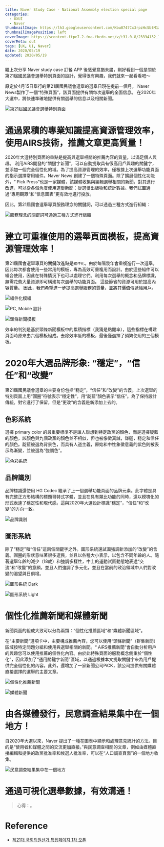 ```yaml
---
title: Naver Study Case - National Assembly election special page
categories:
  - UXUI
  - Naver
thumbnailImage: https://lh3.googleusercontent.com/Kbu0747Cx3rpzHcSbtM1zDriGFG74zVbtkPmVnOKpmLCS59l7IuKD5M3MKbaq_nEaZM
thumbnailImagePosition: left
coverImage: https://scontent.ftpe7-2.fna.fbcdn.net/v/t31.0-8/23334132_1176106459189674_1239481400149826057_o.png?_nc_cat=111&_nc_sid=6e5ad9&_nc_ohc=kCux1p2xeGoAX8klr-t&_nc_ht=scontent.ftpe7-2.fna&oh=513d1104549da6cc9be7b37179371911&oe=5EC05781
coverMeta: out
tags: [UX, UI, Naver]
date: 2020/05/19
updated: 2020/05/19
---
```


繼上次分享 Naver study case 訂餐 APP 後感覺意猶未盡，剛好看到一個是關於第21屆國民議會選舉特別頁面的設計，覺得很有興趣，我們就來一起看看吧～

<!--more-->

原定於4月15日舉行的第21屆國民議會選舉的選舉日現在提前一個月。
Naver News製作了一個“特殊頁面”，該頁面提供有關每次選舉的全面信息。
在2020年大選中，將快速準確地提供有關選舉的信息以及相關新聞。 

![第21屆國民議會選舉特別頁面](https://lh3.googleusercontent.com/gHll-6CMUZTF8E2Oe7feyDPlcuV9hHkS1UOCY-_Mj6XZgjh3bvsm65VqR07kyJfzn7WD_em_64tR4opuZNVv0j16jfDpe1MF3dAerQKNtXCu5xB58ToH3OTEL26fcD6niW9BMvyE_RP2NOAkJ168t-X-pI7kgGXsHPDaPE4iEClkw9BOgLLyTVkzgXhIv8_udSRz_SdQx-35ID6S_K0YfC0c_0TcIPnj1YE1LRm609KGiGhao7CaNzn2lN98CVb7qsBojMPe2Yev1hQjdgeY1boGRslYUwmQGlOEAGpFWTpF6GiMme1_kd8D12db158rxBZKoZe5EJL18p1363mxhjPfA5ZUbyLFAD6snftrkYhSzKwF8R2dVVppPgOEmmBL4a3TckLtEQhMI1MGOA5sb0_n_D_RCZsUZ0vCgg6Xf81bRyhQnS7T9y3BqxUEUXheaiMgr2-TC4yxPdkc2mzxFg-GQIDhEsPXhexq7blbDEeGqpgo9qZdu9ECL8IkzcxVH4jTcUQpbDdZADsnrPIOUk00IWoEqCWyFCUn6OFl8UkNlbT3BZWp9H7vphl1CYNMs3UvRNiF9IAf7vsFeoUo7J8cmhnPvRZI-50Y5jCKBEIzKAKVwm3N_juiQlyxzRS1vM2UyRz5EQ4DU2QALRVPQVeQb_Y-CK1B6L_AzHJuc9xN7yQypD2s6FrPau0kT8gpMC_WNE1HJSOhQpos7xuYke8OZsXJgO3usynY_BNaUM43xKzZqtrZd1gG=w966-h1078-no)

# 通過累積的專業知識提高資源管理效率，使用AIRS技術，推薦文章更高質量！ 

2020年大選特別頁面的重點是提高與選舉相關的推薦內容的質量，以滿足個人興趣。 利用AiRS開發的“關鍵字新聞”，可以自動提取具有很高用戶興趣的關鍵字，並添加一個完全個性化的域。為了提高資源管理的效率，僅根據上次選舉功能頁面的指示選擇常用組件。Naver News 創建了一個特殊頁面。除了擴展個性化功能外，“ Pick Press”也是一家媒體，該媒體收集與編輯選舉相關的新聞，對其進行改進，可以從各個角度使用選舉新聞：從選舉出版物和統計數據。我們試圖通過“專用觀眾”和“信息圖表”更有效地進行投放。  

因此，第21屆國會選舉專頁服務理念的關鍵詞，可以通過三種方式進行組織：

![服務理念的關鍵詞可通過三種方式進行組織](https://lh3.googleusercontent.com/zJpBnTEaW-a1pDmU64QNHOcAyEVwfT5vp95LB1a0PCBrElQUW0i0MuFjzsrRI_CjJPxfm873ofN-g8OTBsucRh-AaYJC0NnltAKjdYCV6pjElun7VeRKT6QzTB58XdmSFeOOGz01BQipGD8fk0Xvp-MdJf2te7dnPJSWH8StyF6pX6R5yEgouInJHCPRCvn9U5BdrO9jVnXHwX1pcoMU9BmKDax0zGH2AXhTwbM0Qn9aSUWT8U9dETyebXRyppLKvYGUPY881E4mJtBfSwsl0B0TtC4rdQAWJ7OYuxTsVk3Dy5v45SQojqe97WXSEidL46Se2TEDbhBFenlosOOvItZmGPVfpceheV3T4i1vFTC5PubsYJknLCtyEpK50b6y2ld5EaaOfj98isZpyf3dEmFURXj2kYgcZ-2a-IKQv0UlrdcdQe2697Da_YzraQXf2TaKGlJenI9TVwCdXmw3-G4_a8cprwBkLKVDsvKSmkcbEli0-NBqIXmjAMr7LrW5Iwe0h8h_lV9mU_D7RjX0eQSy1fRjzmBpK0iyl4TyC9TlsJMQ-COf-nj_0AMhGXMKv77wn3oIcGhhSH0LC910Qy0CRyQEuQiMtt4LL3T6_6VR4ZR6oc8J35Ze61rqVZhdZd4HZRJ0LzkFztfGdNgVQ1pLCTIHnxY7Dw0_wxav2S421719zA1lV_Wg1I-30ojPp-sgZXehdfda8KEREA0GE6fB3I-ns5Au9CgF7wN0Foz3INLtHyO_YkfQ=w966-h451-no)

# 建立可重複使用的選舉頁面模板，提高資源管理效率！

第21屆國會選舉專頁的關鍵改進點是`組件化`。由於每隔幾年會重複進行一次選舉，因此每次都會使用一些常用的模板，專為高效可重複用而設計。由於這些組件可以組合使用，因此在特殊情況下也可以處理它們。利用每次選舉的概念和品牌標識，無需花費大量資源即可構建每次選舉的功能頁面。 這些節省的資源可用於提高內容質量。 因此，我們希望進一步提高選舉服務的質量，並將其價值傳遞給用戶。

![組件化模組](https://lh3.googleusercontent.com/FjSEajlmRI0IjzQwBMUR5zooRMiUQSIqeVSHyfpDRm_tlIxF4FFHcdD82mC9fZ7hhx5jcaoHnIsCCxJu1u-UEe9rDV70CIpEOH8PtzM62LpXAhiMmslsYvqDbLEz2IiD2H4KfTfLExY9fLdqftebKN1r9nm1VwQboMQF_St1fU6a8aHQzZG6uzM3ePAj5mIgkrdMpuPhU_CRKJ9eoD8rxLknrDD2c2-_txIH1W8xqkw3yCgaODkLw3Uf1ze5lQl0YRGPpqeovQ_eIZH3NeKWaT5o4uRVzSJBpUjC09LGaBwzim4mDEQ6sycKKoI71HqQIc0dxu1BiHY2LjJ6V9AEEO9g-lWcAHepmgLkPgmegS2UFsioNF01Q9BXJrCWbe9LyHPfGXa3crhDuhELsUpuyEZlg5P5Wn4EifyZN0gPoeOYTflnt6KeTU7w3pAAsxnnW-C7t8EVPm-drr22U-5ptN77JKZ6nKwtV7PcyXf8qtET3eZ5b7sXe0OjBuhuWtBAxMHw-YX0RSGyXfFBnM_3PuIDQ-GZKoMA7rHy0ECCdiQlfq2I25mDVH2AlovaZ3sLIa3HJh29p17hB9Vgcx2llPdWupnb9u1YNR15QhYYcDgl2XgNwNBl-Q1fGrAhGdTHD4Uol2KJAk4a4V87kBruyErJLl4zu6cQIlFgHBzsuJkgIcW3tY6Gk2uy110nUK5kNuPBrHaf1gPMFsJZq31V6VltfKedXw6TueOzwpMw5qE7say5uEOdE6LO=w966-h566-no)

![PC, Mobile 設計](https://lh3.googleusercontent.com/BFhl4KF04dslmVH-2z-2ohDdBLBlp3Yj6sr4R69KI1HnZkWESXMlohSoGVTEcbigpRH4mvAl7lR5R1mry-Y_-ZovJlvwdq41L0RuJmuKUneM_fiL8OeX34g9h_L6Pgbsnjo4oBE7IJ6wER3twGc4kWIm8YwVFXKSsjli0jr9iYf-hyozLH9foW2yD5VknLSMxAoAmZjPMgyY-G4jGoZsiGb92DY1-L_Ii9Ac6xqJp-AV4cR6g3IZ8gQSJpmRDAOlwFWZHYgJoK2n5tX07fDLzFWGDvYzRUA8GH36T1XNGMhm99ucu1_xzqLntKOqTqMzbXbo8LhBlWXWqmG3OqZexAU-RdKP_6-vaozbX5mieWg2ETNTTAIoCe6OaoroHYF7iiTjgeBWVS0tmDBNprT_8dHJBXgS2Ld5dO4MSjYqq8a8N33kBNko-W29t8zHXzdYxuQt7wfeJYeVUBqqAsagJAepQwAn4TmFSYFUct0e8wstosD5j7d6PX3ryeMiB0_pD4oKRX9xh5bBY0wbm8XQtQYo-R6_kluiPb3yli2nbT9MKds64vGPamLkriBruWIG7WXpW4nhAg-8hkB5aWOoiWKUgYQRuBuuiBR7p38fM4FfFP6mZl5hk6iF51UV576YiLSnO_MnEA6fWIC8cwoKmBdsLsM3gboiwdLodtWYdpPvc2jaSfyB5gbGc75Rh1-BWcPBL5c5y_XWPfjsovBgCyzVE_JYn_gkkCrp-EC8_ZhBGSFzs0Nm139T=w966-h1129-no)

![頭條新聞模板](https://lh3.googleusercontent.com/0IWJhj4Xfw7odRDnDDYdNqN3-E-VvvDkZnn5UgSfKc7DfSLpJ8e99EzdIyvhHHFXmGKzFL6zftXeZcjEs3T6W0I9lOyg2doZqaONhjjyf98KqTY8tRrPGbyn7xZ7ce7iD_EFaex1DaT44Yiw5sjCD-md3titMr6GA4vpTE-pyr5I6CAMobClLcSnFq2wsW7oKtFnsLEuXbSFmjFJbPN3ySRQYfnLjs5iQX6MvXdDS1HQZgd0qNp5ZrvXPSGuncDLfRXU3xwyb82qfBfyky-mSyx46daClqK7YJpHBaotCzMZzlSCtRlnY79IfYWup4TJvHDM6J9diOTV5v1Rsj8A6CnXIIF5_YRn4zRsT99E_vCs8pMjYQzVCCVLUH4Wj9ju3QvZ_BGdHn2Xh6nTSm9lyf0eJpqR9VvssGcuUPCpzS_Wb0-s-H36-cm45_HfesLcgbkfehNrBJjcvOEJ2MqAg-eJX2CI55PJSp_b2Bku1ejL_4IL9C_ISqmnevWZFmnP5Kv3EY4yG-ZFWaMoCadosg2G5xMNh1qCkH_Mi70tnRjgPlRDJfLs2FAyu180E890-hisWv-GUjd2ZFJJPShKCvIOi67W3jvlXqq3weoSrCMfOU2oIstr1O6Zpt1aL5xzhlvEDbJBdUsw3iCiku2NKf4TR0HtriREXAzOB-v5BvrPxmHgFdndUvsopj3qSsFpB4yaocWx04UklNZABo2wkrG6t7KUkPvIpLCt83pkQt91A4HMNiC7_gwC=w966-h548-no)

效率的判別是基於頭條新聞模板中的累積指標（我猜是點閱率），這些指標在構建頁面時原來由六個模板組成。去除效率低的模板，最後僅選擇了頻繁使用的三個模板。

# 2020年大選品牌形象: “穩定”，“信任”和“改變”

第21屆國民議會選舉的主要身份包括“穩定”，“信任”和“改變”的含義。上次選舉的特別頁面上用“圓圈”符號表示“穩定性”，用“靛藍”顏色表示“信任”。為了保持設計傳統，對它進行了保留，但是“更改”的含義是新添加上去的。

## 色彩系統

選擇 primary color 的最重要標準不是讓人聯想到特定政黨的顏色，而是選擇靛藍的顏色，該顏色與九個政黨的顏色並不相似，但也被像徵真誠，謙遜，穩定和信任的顏色。靛藍被選為背景色，而具有人道主義，原始和中性象徵意義的紫色則被表示為漸變，並被選為“強調色”。

![色彩系統](https://lh3.googleusercontent.com/nUpf_i61hCuxXrilYf955BRrSBTp7N3teJWca78DaERi43YmtgmFA31_dCcQEcHo6aSISQ0U_qowcP_Oq_W9kI03kEd8eDvBRcFWuiLnrpKFEWpDt05FwjKG2X3_BllBkA8atbHn-YMQdn22qsMBimI25erdTozTLw5fganhmQWOBzZG-R2V37pgtX2Ebc00A2g2FB1e243dBcs0VKIWfnTjqa-Tmq1LZFEuPO3fsjdDkahORQuWQGOyie64MVATOO77_uEF8-DNpY60GvbwB1G-iqA52VZlLZ9xIXagk_-2y6AMbi0qLqD7VOjrz1b2tppimp-_o-t3VFxhbOh4EIPjOtLazYqLWSto4BY5p3gE-5avEfLcLwwlzat7s9Ql4QgZJ8L-qsShs34wxBrd9U9-hIq-289b8-QAiR92iu0APu4nW0YH4_mxtbiRGT-1HsfdmDZHzfX-mvfzukgOKx-0xkxi0m9SU0Ci3wPYdqkq96pjNx8RgQUGsR8ikx0cf_GDXzL48xefJ2Ftimt_OtF6UQPaqmalrqTZNbhJMzHpdPhnp09m6fsLtTkAzwEhQaALfKzPtqOThXqzGH1UcRZcJuECWEfTVUTT2QEAFJJAlAx2CWtkIkyT_A_-rlycvo4FbuFEuuDc3A0BSlp15o2ema8dj8v5SaYsj7YYbADd_4iMty4o0JbA9l3gYO4or9RtI7IQhxbcokm0U5tAC5d38RM3HuRRtQtw7AFRy_gP2zO4zrfZ13Ho=w966-h316-no)

## 品牌識別

品牌標識還使用 HG Codec 繼承了上一個選舉功能頁面的品牌元素。此字體是具有完整正方形結構的標題哥特式字體，並且在具有類比功能的同時，還以模塊化的形式表達了穩定性和現代感。這與2020年大選設計標識“穩定”，“信任”和“改變”的方向一致。

![品牌識別](https://lh3.googleusercontent.com/eWiy3envwtGn9XU5ZhsO3nRev3e8BBK_v0omWv5hgZIfuQtel-tx08L3V4JXPurF74S1zYJUIMFp7W9sXri0fTpvI7C_j-j-7886qYERhLEILNNr9GyecoDw_LQRZF8yo45m8u_m0D3qR4HEoyCQqHqfRCVwil7Ly7M6UKpLbTVkor4TJ_Qa1VX2UEoDltxzWwg82034QtN28-EHzziKdo0RSJhaRRphfhRskw7T6QBhztaoANY5INUWJOTbKKkOzQFbab4sGBjzycNptrPufQLWD8H3EFbZG1sQhB2kJ-vYdqfixgsD05MAHJIZrU0BpYRFVPnn7mKH1GThLKU34wSN61z5-jol-R5jHo91rmvlXfMkfSMtJ6hBXG-Xb4j703rBGqpH13EsU1B24uWu4j2VnUi6yW31ikjBAusGTgXcNyB44WCkwj28boY_6cBN_ddnhPyGc8WXi5H2DqsOzko0LJjW5f4zebRzEj3NDq00DJJksR6pNCAZxoVY1et5WNu7KKsbC_w8oE_IwtEa2lVSlHm-nBdetGvVRaZ_-3UXLLKoYoW4deXMJEOx746SCwkV1oJVu0F-_WDxtkmN-wfu9kSlCrumLZSA86nzarHOl9lq0Cq5GqMHHfnw3aGah2VfuqQMx6VtGAXlWP1L2OrbQP28sf0-c-u-5H7Y50-qD4ng7mzVPQPQq4ZCIsqHAlwTikkBOr-A00kWxcyqBU5e7DC85aPIL-ZgMWp6hfMHVb4RivSGITsv=w966-h316-no)

## 圖形系統

除了“穩定”和“信任”這兩個關鍵字之外，圖形系統還試圖強調新添加的“改變”的含義。圓圈的形狀意味著很多選民，並且以各種大小表示，以包含不同年齡的人。隨著選舉年齡的減少（18歲）和強調多樣性，中士的運動試圖動態地表達“交流”和“改變”的意願，並且人們強調了多元化，並且在當前的政治領域中人們對改變的渴望與日俱增。

![圖形系統 Dark](https://lh3.googleusercontent.com/lyhDNt83ya1rj7Qsuf2bsqFYWC4uh4UIEl_jCfNDOpTldDSIgw-WIGZ5HYhmd72e92corPNgs1mn_Pz9RiMdF5ZYC5GbXZ_NUAhPTGh_W298VsUtvkCybRYZGkzJEdgUdnDTsuTWHNx-5rHeyA_61DaAIR7Q9L4_U34UvLi2-KJC-NOcLznIYMVKgkxmued9npsP0Z4g-lpggcbvSF00QPNlpukELF-I4ARWnoD3Sv8fbrZZBZd2kXqLDmQCp9dB9m6-b9EUPDzuwgkmFkFi_0g5xmcX2CVrj9eR30AmwPm-dXBz9zU__SQL4eTQYOl6_3v-1oMSEzUpBgQ8lmcWquDubm2EYdD8EKEvA4Kj3bqngeeuXy-Uuuzcoz6R5daS-6AMEKWf8P5dMVpdmyMf59-1Iia9BP2rIiIy-Kqj5j0sGEQEggCYbLGCduK3xjOAqNClG4ayEWf6zLrgv6kyNA7NBmUlvPsQZ6B5Sg10cEzABVjza6OP65_VWv7MVCwNWrYBc03gHQBhv61WF6-gkr2avWG-RQ6sOF-R3Q15prkU1wvOf_kRsxNdXUWPj9QP6pdOOb93Eu8NiKymPxaF-NvRc8mVUFOG91Qefcpp4UASnC3OU6YqHmQhXEzBz83iM3iWeJ2O59WdTRSlCqx-QtSv2acL89hrtgIKzMi6vw87oJQFSDdugUEit1MTzxR5tKNPNXBJk0DC_eNXFhdSMwMb4WgiGHqzZl2fgJ4UsZtduy6oc7d321wx=w966-h316-no)

![圖形系統 Light](https://lh3.googleusercontent.com/BnmxrGvjgSnf1ZWZYvj7p2wb_-cu7oEEyxpRKO48SsEas1zSEpkQvY6ATeuXJ-M2AjEZlK5RjCdtOTmWEfCOoaUO_e6V72X0vTRMD5wtDFM9qXUMtmDO_bCVg4-8_QPCKiPUy5qVqQ2emBOJYjigOETK3h7SHknIxX7hxTFnUzs0NUcSR-RXM8DeXWIRUVwziPt5WI-ohZW1xDBlKKdQg228oUiW9M3S40x_oohNuBfKWnBbo3Q_mySCeay8c8EF17_cwEDG7eIU_CqIX47ffn7DdwxU8oxq8ztuDTXRo7SjjG7C0_8rXuaLKvt1xPW13YIFDaslC8IclOlmng4F7YS3fbtE_MnBmh-gbHnG5_3bZoA_9OaRkKG2ll331hjaE7MyNZVY9-0C1KpPb4FN0wCSZbeq24_cXv_J5M-5XnuDyJiMA-gydGJHcirN-rTlCoMgmLZc8ZSf6UbjkXhDnLsOG7yotbs3kzOP8SfqNS5f362dnglG5lVVUltiCzKJmmDIJZcxPhkvsJ2Pnwwo3e4JYl-uG7l0KYvlcSi-FNR0vKHT5ZRE3pH6kNziKU_dnJag7rk_73p8Ia2Jw0h2USU_dz5Vs7SWNmHNTh19YcrkDjaOxf8QAks03Fn439Rd38yDQOhAI-SFbBPFyeumKE7BuRZFygvZSojZnvkujj617saN-Y5EJAhIZ0kN0aaLyp3UIW48-aH2hNwEnA-HZdCK70MoKixJ5zDjCqN_H6tcm19Qa_qOxEPI=w966-h316-no)

# 個性化推薦新聞和媒體新聞

新聞頁面的組成大致可以分為兩類：“個性化推薦區域”和“媒體新聞區域”。

在“主要新聞”選項卡中，主要構成推薦內容，您可以使用“頭條新聞”（群集新聞）區域按特定問題分組和使用與選舉相關的新聞。“ AiRS推薦新聞”會自動分析用戶的興趣您可以使用推薦的個性化內容。由於此特殊頁面的服務概念側重於“個性化”，因此添加了“通用關鍵字新聞”區域，以通過根據本文提取關鍵字來為用戶提供完全個性化的內容。此外，還增加了一家新聞公司PiCK，該公司提供有關媒體直接選擇的選舉的主要文章。

![個性化推薦新聞](https://lh3.googleusercontent.com/j-9dPcTkSoS9YGlWq3VmG5L6CBZVg455wpdl1Qhu7-GVVESF9JnL-amFJlYyoQEH7OPgTsqjg7L5bkAakkEj_5BMBiM0oac1ocv2SjWqMUr4WQqwGsVo1xG4LOq6BYk2W-5Dlr-O7VWMFyihZno4dU0fZj5oCH38fe0tfJ9c1L5EospyNZ5vc7i7LKw9qAdGWMZgDuJL3OdI9Cw6wu5CMO9KVPnSY4Fa4taM1zOMy1M6gFgCJNykbT-3OkKSQu3KKtSZJA6fDN33YaO9fu3VA5EgLZ2XhoZ2sP2QssLsmO4lWq8lhC5PKe5xwzmM2WU13CI5rxKlVkDIEQ0qq-eGGJjFdb5UmJukI4dz4k-F7rqL9M6X-fNJ_OAQbmocM4s5ZRwCc5uVV9I25iAdgqEll5aINQ3oKum_6CiMxaC2xE6z82XG6ehCgYhM3s3f9MyDAy5TSLbHsOoNo-Sj7-PH-HpO1IoNoBWibSERkBOsZgytHZnjpX5R7zFBwENwEqGJAXSqpNNVZtEZjqDJrnxnjneWbQUX-4ZPwNiPZOihsL0IWwiPhUp3ewgm1MVxr9-n3gFmHZHSw4FCbXolQM7saEWkqpvzdHlJRYQuOruDvW4N_vu7IW6gOAH5iADFlrt0hIDltAgCgWAvOxxEvmKPRDHn7yzQsJk45LKjvb_I47aCf5Kd_sVhSLQHFoLfKVfvB3K5e8TgTUlSIPso9rcef1KL7bSsejEJ28e4qFL7XGRwsMDZzO_hXqtK=w472-h1280-no)

![媒體新聞](https://lh3.googleusercontent.com/KbjcqbXWk93P8ZQkCFORgI9pHgerFLXQbfHzuL0qUsi72s1cYHSe2HQj-L59TzRLAex9Mj1eAxltkXwWQZYq4aQtRKw2vhaUvrrKXDrsNCA5ZghHv05oqDCopTkA9lm6tTVSXTm2DsSqqNuUGJ3JKl67BJk9hQ5N9hGm7mY8VTMXvUn7rthrUy4kcoEephzxkvatV-hf14WxxOg5BaaedV7VLp0fvbksKVcxAHnAu39vVl7y4DTwAt5W8F-6uCA1qQQzZ-qY-BKczCKC2mreCpCcPC7ksMpLp2r-rRy6eWJTY6hueZl9xrACAedeWl-9kvJA6MkeP0mHDdYnOiRc0e2OufKy-phRiUwtsT80ltT4AtZq1b9egla6kAAwFGsbAbtAGHGBibWHI6S0ow-pA7v8Ld5iOVYbdgzYQB7PpTm_7I2a-JjeCl0VhR_-w4ae3mJUkc30OyXyS83Tzu7RmS7YPPpAIbcyHo0-RyeUHZNWb60HCN_bOBWbdBvnpmYtAafXi4Ril3Reuv5pvMsxDWYt9jGutyiTbBSWo1xh_V0XEbTnPcTe9Lr5vaUD1mEozw_xYaU_ryWq8jqJCVvQB2O-WkwW5KjojVBgH6K1tKio6qYuTqAmjbA3A-bypdBy5bb4BNs6RnNejP_LJJnD9hPvtww_AvgywodUqorbJ_QiLeApyLTkRz62lz6dVHfXobevbCz4FUB6Tn7pZxtVkHHMGUztC-pdiIeS6YT84XFiJrxcKfb18xz9=w966-h744-no)

# 由各媒體發行，民意調查結果集中在一個地方！

自2020年大選以來，Naver 提出了一種在圖表中顯示和處理意見統計的方法。目的是“使用者和媒體之間的交流更加直接。”與民意調查相關的文章，例如由媒體直接編輯和提供的政黨批准率和候選人批准率，可以在“人口調查頁面”的一個地方收集。

![民意調查結果集中在一個地方](https://lh3.googleusercontent.com/G-Zv5PZYMCHG3PM0qyLs8Ll6z3wA1k1vG-p1Kv7g1mqakFqnPjcQ7cwYkOOc9yM50bprbrnXC67Cj-IeP_L_rAdRbw5UzXN3ogZpwQFGq46Y_eyUUxJ5M_wsEN5OyipM9Pv9ru9QIoAUTJJvFoZFHEcxAJg7ZjDe25RURF_8yVUD-NGVBkh13rOUwUbox4bC3B5YI5jeXDcBpcVaqX3DkgYjttNlRUdnrNdQMHVihLKB8Jcfeh6tWarB-p9diA_DGwIIuU1TlPRFbIi8LkraMbDxKwey1otEtPRxJwIffbjeEO_8PfmS_kiqQCZ64TLgMWBGH4a1WmHWNwXJYVDGGCQl62crcd5Ofd2XC_YPDVKw_y0JNSi_3J-WflpnBR08XZXjqWToJ-FwXqyYsDVbkPp30gJg1uU8MV_bW3FSFaynwbPE83CuLgrQh0OJ70VYDmT_oRMlzbew9geWh8Lpc-Ni7Icq_HEt-XUcWgJdIjtqtmIHKVIxi_5_BLvov833Nkck2LMwBwu6sKLAzToZvwVyl2mWlu1k7L2wrR8F_0zwLogp3O8QOl3Fay5-VUKSZ7BokJdKUEDWKwDfS_rWH_hRTGK0nyBFgwQuDxDVgMT55PFEBrCJxsFtOnBbi0quDv874EHSO9VWCQPXmgmTPoK9F__WZuCePF-JZYsQtWKZEQ9brhx-HsYXpg2GYKDkP7SDUYfUMVXuJOuj6QfeQbWmSCTsXc_p_mojrHKonC0bVLCSWBU1qEaZ=w966-h1066-no)

# 通過可視化選舉數據，有效溝通！

> 心得：。

# Reference

* [제21대 국회의원선거 특집페이지 1차 오픈](https://blog.naver.com/nvr_design/221868269402)
